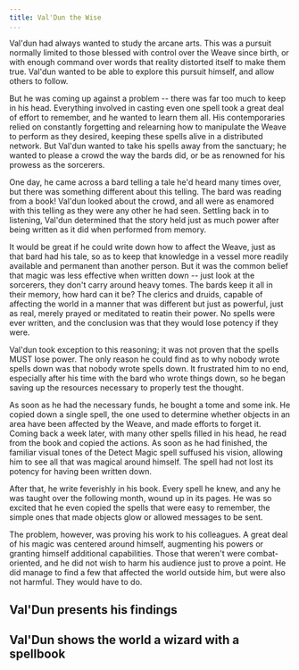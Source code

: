 ```yaml
---
title: Val'Dun the Wise
...
```


Val'dun had always wanted to study the arcane arts.
This was a pursuit normally limited to those blessed with control over the Weave since birth, or with enough command over words that reality distorted itself to make them true.
Val'dun wanted to be able to explore this pursuit himself, and allow others to follow.

But he was coming up against a problem -- there was far too much to keep in his head.
Everything involved in casting even one spell took a great deal of effort to remember, and he wanted to learn them all.
His contemporaries relied on constantly forgetting and relearning how to manipulate the Weave to perform as they desired, keeping these spells alive in a distributed network.
But Val'dun wanted to take his spells away from the sanctuary; he wanted to please a crowd the way the bards did, or be as renowned for his prowess as the sorcerers.

One day, he came across a bard telling a tale he'd heard many times over, but there was something different about this telling.
The bard was reading from a book!
Val'dun looked about the crowd, and all were as enamored with this telling as they were any other he had seen.
Settling back in to listening, Val'dun determined that the story held just as much power after being written as it did when performed from memory.

It would be great if he could write down how to affect the Weave, just as that bard had his tale, so as to keep that knowledge in a vessel more readily available and permanent than another person.
But it was the common belief that magic was less effective when written down -- just look at the sorcerers, they don't carry around heavy tomes.
The bards keep it all in their memory, how hard can it be?
The clerics and druids, capable of affecting the world in a manner that was different but just as powerful, just as real, merely prayed or meditated to reatin their power.
No spells were ever written, and the conclusion was that they would lose potency if they were.

Val'dun took exception to this reasoning; it was not proven that the spells MUST lose power.
The only reason he could find as to why nobody wrote spells down was that nobody wrote spells down.
It frustrated him to no end, especially after his time with the bard who wrote things down, so he began saving up the resources necessary to properly test the thought.

As soon as he had the necessary funds, he bought a tome and some ink.
He copied down a single spell, the one used to determine whether objects in an area have been affected by the Weave, and made efforts to forget it.
Coming back a week later, with many other spells filled in his head, he read from the book and copied the actions.
As soon as he had finished, the familiar visual tones of the Detect Magic spell suffused his vision, allowing him to see all that was magical around himself.
The spell had not lost its potency for having been written down.

After that, he write feverishly in his book.
Every spell he knew, and any he was taught over the following month, wound up in its pages.
He was so excited that he even copied the spells that were easy to remember, the simple ones that made objects glow or allowed messages to be sent.

The problem, however, was proving his work to his colleagues.
A great deal of his magic was centered around himself, augmenting his powers or granting himself additional capabilities.
Those that weren't were combat-oriented, and he did not wish to harm his audience just to prove a point.
He did manage to find a few that affected the world outside him, but were also not harmful.
They would have to do.

Val'Dun presents his findings
-----------------------------

Val'Dun shows the world a wizard with a spellbook
-------------------------------------------------

